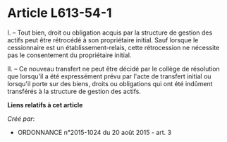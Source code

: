 # Article L613-54-1

I. – Tout bien, droit ou obligation acquis par la structure de gestion des actifs peut être rétrocédé à son propriétaire
initial. Sauf lorsque le cessionnaire est un établissement-relais, cette rétrocession ne nécessite pas le consentement du
propriétaire initial.

II. – Ce nouveau transfert ne peut être décidé par le collège de résolution que lorsqu'il a été expressément prévu par l'acte
de transfert initial ou lorsqu'il porte sur des biens, droits ou obligations qui ont été indûment transférés à la structure
de gestion des actifs.

**Liens relatifs à cet article**

_Créé par_:

  - ORDONNANCE n°2015-1024 du 20 août 2015 - art. 3
